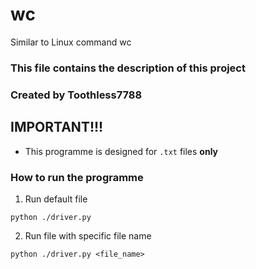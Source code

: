 # wc
Similar to Linux command wc

### This file contains the description of this project
### Created by Toothless7788

## IMPORTANT!!! 
- This programme is designed for ```.txt``` files **only**

### How to run the programme
1. Run default file
```
python ./driver.py
```
2. Run file with specific file name
```
python ./driver.py <file_name>
```
